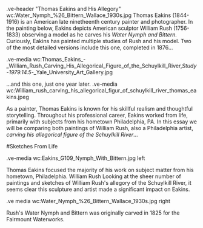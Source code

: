 .ve-header "Thomas Eakins and His Allegory" wc:Water_Nymph_%26_Bittern_Wallace_1930s.jpg
Thomas Eakins (1844-1916) is an American late ninetheenth century painter and photographer. In the painting below, Eakins depicts American sculptor William Rush (1756-1833) observing a model as he carves his *Water Nymph and Bittern.* Curiously, Eakins has painted multiple studies of Rush and his model. Two of the most detailed versions include this one, completed in 1876...

.ve-media wc:Thomas_Eakins_-_William_Rush_Carving_His_Allegorical_Figure_of_the_Schuylkill_River,_Study_-_1979.14.5_-_Yale_University_Art_Gallery.jpg

...and this one, just one year later. 
.ve-media wc:William_rush_carving_his_allegorical_figur_of_schuylkill_river_thomas_eakins.jpeg 

As a painter, Thomas Eakins is known for his skillful realism and thoughtful storytelling. Throughout his professional career, Eakins worked from life, primarily with subjects from his hometown Philadelphia, PA. In this essay we will be comparing both paintings of William Rush, also a Philadelphia artist, *carving his allegorical figure of the Schuylkill River*... 

#Sketches From Life

.ve-media wc:Eakins_G109_Nymph_With_Bittern.jpg left 

Thomas Eakins focused the majority of his work on subject matter from his hometown, Philadelphia. William Rush Looking at the sheer number of paintings and sketches of William Rush's allegory of the Schuylkill River, it seems clear this sculpture and artist made a significant impact on Eakins. 

.ve media wc:Water_Nymph_%26_Bittern_Wallace_1930s.jpg right

Rush's Water Nymph and Bittern was originally carved in 1825 for the Fairmount Waterworks. 

